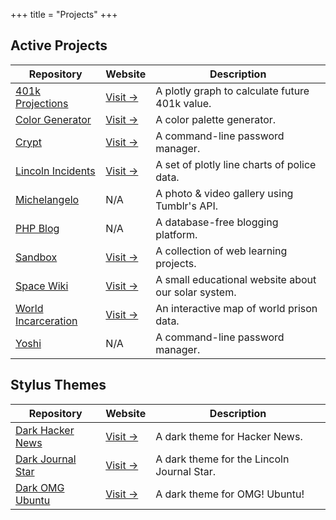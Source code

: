 +++
title = "Projects"
+++

## Active Projects

| Repository                                                            | Website                                                          | Description                                         |
| --------------------------------------------------------------------- | ---------------------------------------------------------------- | --------------------------------------------------- |
| [401k Projections](https://git.sr.ht/~kaizoku/401k)                   | [Visit &rarr;](https://projects.cleberg.io/401k/)                | A plotly graph to calculate future 401k value.      |
| [Color Generator](https://git.sr.ht/~kaizoku/color-generator)         | [Visit &rarr;](https://projects.cleberg.io/color-generator/)     | A color palette generator.                          |
| [Crypt](https://github.com/christian-cleberg/crypt)                   | [Visit &rarr;](https://crates.io/crates/crypt)                   | A command-line password manager.                    |
| [Lincoln Incidents](https://git.sr.ht/~kaizoku/lincoln-incidents)     | [Visit &rarr;](https://projects.cleberg.io/lincoln-incidents/)   | A set of plotly line charts of police data.         |
| [Michelangelo](https://git.sr.ht/~kaizoku/michelangelo)               | N/A                                                              | A photo & video gallery using Tumblr's API.         |
| [PHP Blog](https://git.sr.ht/~kaizoku/php-blog)                       | N/A                                                              | A database-free blogging platform.                  |
| [Sandbox](https://git.sr.ht/~kaizoku/sandbox)                         | [Visit &rarr;](https://projects.cleberg.io/sandbox/)             | A collection of web learning projects.              |
| [Space Wiki](https://git.sr.ht/~kaizoku/space-wiki)                   | [Visit &rarr;](https://projects.cleberg.io/space-wiki/)          | A small educational website about our solar system. |
| [World Incarceration](https://git.sr.ht/~kaizoku/world-incarceration) | [Visit &rarr;](https://projects.cleberg.io/world-incarceration/) | An interactive map of world prison data.            |
| [Yoshi](https://git.sr.ht/~kaizoku/yoshi)                             | N/A                                                              | A command-line password manager.                    |

## Stylus Themes

| Repository                                                       | Website                                                                                     | Description                                |
| ---------------------------------------------------------------- | ------------------------------------------------------------------------------------------- | ------------------------------------------ |
| [Dark Hacker News](https://git.sr.ht/~kaizoku/dark-hackernews)   | [Visit &rarr;](https://git.sr.ht/~kaizoku/dark-hackernews/blob/main/hackernews.user.styl)   | A dark theme for Hacker News.              |
| [Dark Journal Star](https://git.sr.ht/~kaizoku/dark-journalstar) | [Visit &rarr;](https://git.sr.ht/~kaizoku/dark-journalstar/blob/main/journalstar.user.styl) | A dark theme for the Lincoln Journal Star. |
| [Dark OMG Ubuntu](https://git.sr.ht/~kaizoku/dark-omgubuntu)     | [Visit &rarr;](https://git.sr.ht/~kaizoku/dark-omgubuntu/blob/main/omgubuntu.user.styl)     | A dark theme for OMG! Ubuntu!              |
